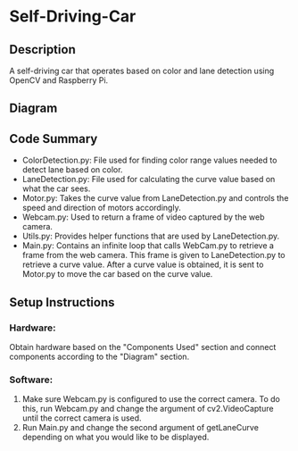 # Self-Driving-Car
## Description
A self-driving car that operates based on color and lane detection using OpenCV and Raspberry Pi.

## Diagram

## Code Summary
- ColorDetection.py: File used for finding color range values needed to detect lane based on color.
- LaneDetection.py: File used for calculating the curve value based on what the car sees.
- Motor.py: Takes the curve value from LaneDetection.py and controls the speed and direction of motors accordingly.
- Webcam.py: Used to return a frame of video captured by the web camera.
- Utils.py: Provides helper functions that are used by LaneDetection.py.
- Main.py: Contains an infinite loop that calls WebCam.py to retrieve a frame from the web camera. This frame is given to LaneDetection.py to retrieve a curve value. After a curve value is obtained, it is sent to Motor.py to move the car based on the curve value.

## Setup Instructions
### Hardware:
Obtain hardware based on the "Components Used" section and connect components according to the "Diagram" section. 

### Software:

1. Make sure Webcam.py is configured to use the correct camera. To do this, run Webcam.py and change the argument of cv2.VideoCapture until the correct camera is used.
2. Run Main.py and change the second argument of getLaneCurve depending on what you would like to be displayed. 
